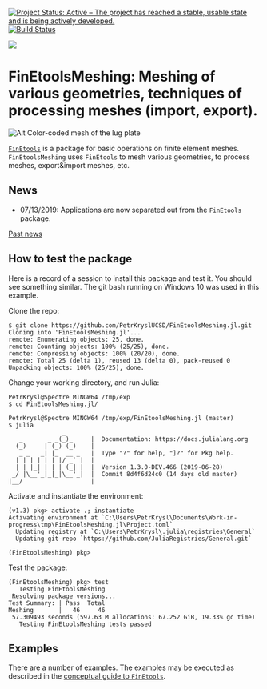 [![Project Status: Active – The project has reached a stable, usable state and is being actively developed.](http://www.repostatus.org/badges/latest/active.svg)](http://www.repostatus.org/#active)
[![Build Status](https://travis-ci.com/PetrKryslUCSD/FinEtoolsMeshing.jl.svg?branch=master)](https://travis-ci.com/PetrKryslUCSD/FinEtoolsMeshing.jl)

[![][docs-latest-img]][docs-latest-url]

[docs-latest-img]: https://img.shields.io/badge/docs-latest-blue.svg
[docs-latest-url]: http://petrkryslucsd.github.io/FinEtoolsMeshing.jl/latest/

# FinEtoolsMeshing: Meshing of various geometries, techniques of processing meshes (import, export).

![Alt Color-coded mesh of the lug plate](http://hogwarts.ucsd.edu/~pkrysl/site.images/lug-color-coded-50.png)

[`FinEtools`](https://github.com/PetrKryslUCSD/FinEtools.jl.git) is a package
for basic operations on finite element meshes. `FinEtoolsMeshing` uses `FinEtools` to mesh various geometries,
to process meshes, export&import meshes, etc.

## News

- 07/13/2019: Applications are now separated  out from the `FinEtools` package.

[Past news](oldnews.md)


## How to test the package

Here is a record of a session to install this package and test it. You should
see something similar. The git bash running on Windows 10 was used in this
example.

Clone the repo:
```
$ git clone https://github.com/PetrKryslUCSD/FinEtoolsMeshing.jl.git
Cloning into 'FinEtoolsMeshing.jl'...
remote: Enumerating objects: 25, done.
remote: Counting objects: 100% (25/25), done.
remote: Compressing objects: 100% (20/20), done.
remote: Total 25 (delta 1), reused 13 (delta 0), pack-reused 0
Unpacking objects: 100% (25/25), done.
```
Change your working directory, and run Julia:
```
PetrKrysl@Spectre MINGW64 /tmp/exp
$ cd FinEtoolsMeshing.jl/

PetrKrysl@Spectre MINGW64 /tmp/exp/FinEtoolsMeshing.jl (master)
$ julia
               _
   _       _ _(_)_     |  Documentation: https://docs.julialang.org
  (_)     | (_) (_)    |
   _ _   _| |_  __ _   |  Type "?" for help, "]?" for Pkg help.
  | | | | | | |/ _` |  |
  | | |_| | | | (_| |  |  Version 1.3.0-DEV.466 (2019-06-28)
 _/ |\__'_|_|_|\__'_|  |  Commit 8d4f6d24c0 (14 days old master)
|__/                   |
```
Activate and instantiate the environment:
```
(v1.3) pkg> activate .; instantiate
Activating environment at `C:\Users\PetrKrysl\Documents\Work-in-progress\tmp\FinEtoolsMeshing.jl\Project.toml`
  Updating registry at `C:\Users\PetrKrysl\.julia\registries\General`
  Updating git-repo `https://github.com/JuliaRegistries/General.git`

(FinEtoolsMeshing) pkg>
```
Test the package:
```
(FinEtoolsMeshing) pkg> test
   Testing FinEtoolsMeshing
 Resolving package versions...
Test Summary: | Pass  Total
Meshing       |   46     46
 57.309493 seconds (597.63 M allocations: 67.252 GiB, 19.33% gc time)
   Testing FinEtoolsMeshing tests passed
```

## Examples


There are a number of examples. The examples may
be executed as described in the  [conceptual guide to
`FinEtools`](https://petrkryslucsd.github.io/FinEtools.jl/latest).
